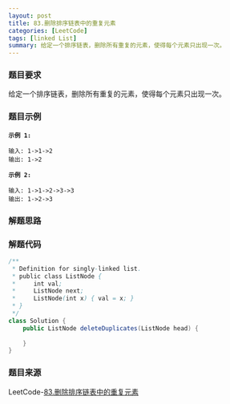 ```yaml
---
layout: post
title: 83.删除排序链表中的重复元素
categories: [LeetCode]
tags: [linked List]
summary: 给定一个排序链表，删除所有重复的元素，使得每个元素只出现一次。
---
```


### 题目要求
给定一个排序链表，删除所有重复的元素，使得每个元素只出现一次。


### 题目示例
**`示例 1:`**
```
输入: 1->1->2
输出: 1->2
```

**`示例 2:`**
```
输入: 1->1->2->3->3
输出: 1->2->3
```

### 解题思路


### 解题代码
```java
/**
 * Definition for singly-linked list.
 * public class ListNode {
 *     int val;
 *     ListNode next;
 *     ListNode(int x) { val = x; }
 * }
 */
class Solution {
    public ListNode deleteDuplicates(ListNode head) {
        
    }
}
```


### 题目来源
LeetCode-[83.删除排序链表中的重复元素](https://leetcode-cn.com/problems/remove-duplicates-from-sorted-list/)
